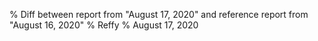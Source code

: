 % Diff between report from "August 17, 2020" and reference report from "August 16, 2020"
% Reffy
% August 17, 2020

